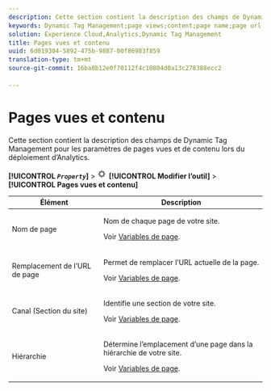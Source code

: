 ```yaml
---
description: Cette section contient la description des champs de Dynamic Tag Management pour les paramètres de pages vues et de contenu lors du déploiement d’Analytics.
keywords: Dynamic Tag Management;page views;content;page name;page url override;channel;site section;hierarchy
solution: Experience Cloud,Analytics,Dynamic Tag Management
title: Pages vues et contenu
uuid: 6d019304-5892-475b-9887-00f86983f859
translation-type: tm+mt
source-git-commit: 16ba0b12e0f70112f4c10804d0a13c278388ecc2

---
```



# Pages vues et contenu

Cette section contient la description des champs de Dynamic Tag Management pour les paramètres de pages vues et de contenu lors du déploiement d’Analytics.

**[!UICONTROL *`Property`*]** &gt; ![](assets/settings_gear.png) **[!UICONTROL Modifier l’outil]** &gt; **[!UICONTROL Pages vues et contenu]**

<table id="table_654149A8A66B404BBF9BAF8EC67F5F8F"> 
 <thead> 
  <tr> 
   <th colname="col1" class="entry"> Élément </th> 
   <th colname="col2" class="entry"> Description </th> 
  </tr> 
 </thead>
 <tbody> 
  <tr> 
   <td colname="col1"> Nom de page </td> 
   <td colname="col2"> <p>Nom de chaque page de votre site. </p> <p>Voir <a href="/help/implement/js-implementation/c-variables/page-variables.md">Variables de page</a>. </p> </td> 
  </tr> 
  <tr> 
   <td colname="col1"> Remplacement de l’URL de page </td> 
   <td colname="col2"> <p> Permet de remplacer l’URL actuelle de la page. </p> <p>Voir <a href="/help/implement/js-implementation/c-variables/page-variables.md">Variables de page</a>. </p> </td> 
  </tr> 
  <tr> 
   <td colname="col1"> Canal (Section du site) </td> 
   <td colname="col2"> <p>Identifie une section de votre site. </p> <p>Voir <a href="/help/implement/js-implementation/c-variables/page-variables.md">Variables de page</a>. </p> </td> 
  </tr> 
  <tr> 
   <td colname="col1"> Hiérarchie </td> 
   <td colname="col2"> <p>Détermine l’emplacement d’une page dans la hiérarchie de votre site. </p> <p>Voir <a href="/help/implement/js-implementation/c-variables/page-variables.md">Variables de page</a>. </p> </td> 
  </tr> 
 </tbody> 
</table>

